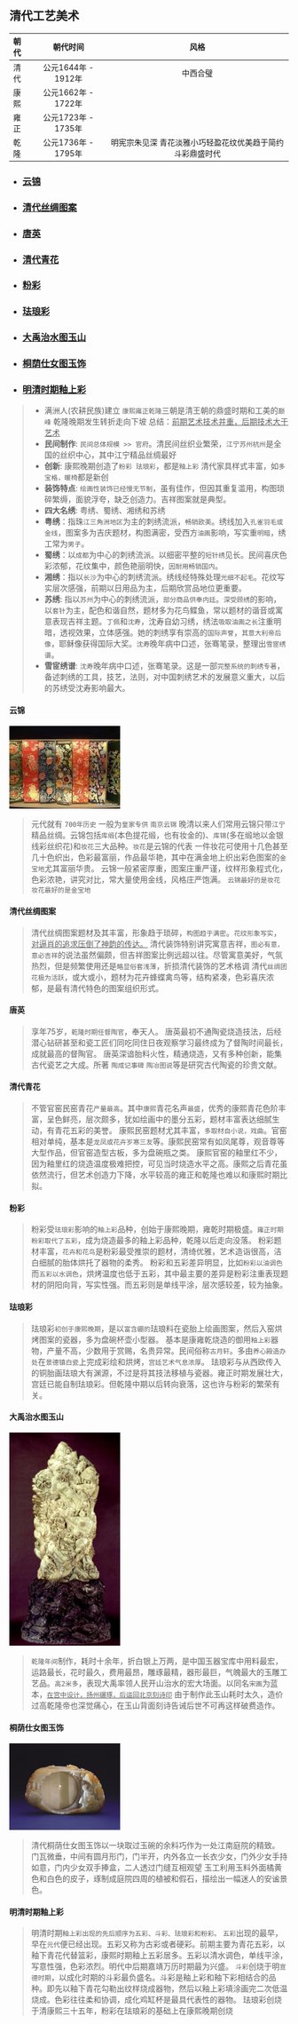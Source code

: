 **清代工艺美术**
----------------------------------------------------------------------------------------

| 朝代 | 朝代时间 | 风格 |
| :----  | :----: |:----: |
| 清代 | 公元1644年 - 1912年 | 中西合璧 |
| 康熙 | 公元1662年 - 1722年 |  |
| 雍正 | 公元1723年 - 1735年 |  |
| 乾隆 | 公元1736年 - 1795年 | 明宪宗朱见深 青花淡雅小巧轻盈花纹优美趋于简约 斗彩鼎盛时代 |

- ### [云锦](#云锦)	
- ### [清代丝绸图案](#清代丝绸图案)	
- ### [唐英](#唐英)	
- ### [清代青花](#清代青花)	
- ### [粉彩](#粉彩)	
- ### [珐琅彩](#珐琅彩)	
- ### [大禹治水图玉山](#大禹治水图玉山)	
- ### [桐荫仕女图玉饰](#桐荫仕女图玉饰)	
- ### [明清时期釉上彩](#明清时期釉上彩)	

> - 满洲人(农耕民族)建立 `康熙雍正乾隆`三朝是清王朝的鼎盛时期和工美的`巅峰` 乾隆晚期发生转折走向下坡 总结：<u>前期艺术技术并重，后期技术大于艺术</u>
> - **民间制作**: `民间总体规模 >> 官府`。清民间丝织业繁荣，`江宁苏州杭州`是全国的丝织中心，其中江宁精品丝绸最好
> - **创新**: 康熙晚期创造了`粉彩 珐琅彩`，都是`釉上彩` 清代家具样式丰富，如`多宝格，暖椅`都是新创
> - **装饰特点**: `绘画性装饰已经慢无节制`，虽有佳作，但因其重复滥用，构图琐碎繁缛，面貌浮夸，缺乏创造力。吉祥图案就是典型。
> - **四大名绣**: 粤绣、蜀绣、湘绣和苏绣
> - **粤绣**：指珠`江三角洲地区`为主的刺绣流派，`畅销欧美`。绣线加入`孔雀羽毛或金线`，图案多为吉庆题材，构图满密，受西方`油画`影响，写实重`明暗`，绣工常为`男子`。
> - **蜀绣**：以`成都`为中心的刺绣流派。以细密平整的`短针绣`见长。民间喜庆色彩浓郁，花纹集中，颜色艳丽明快，`因耐用畅销国内`。
> - **湘绣**：指以`长沙`为中心的刺绣流派。绣线经特殊处理`光细不起毛`。花纹写实层次感强，前期以日用品为主，后期欣赏品地位更重要。
> - **苏绣**: 指以`苏州`为中心的刺绣流派，`部分商品供奉内廷`。`深受顾绣`的影响，以`套针`为主，配色和谐自然，题材多为花鸟鲽鱼，常以题材的谐音或寓意表现吉祥主题。`丁佩`和`沈寿`，沈寿自幼习绣，绣法`吸取油画之长`注重明暗，透视效果，立体感强。她的刺绣享有崇高的`国际声誉`，`其意大利帝后像`，耶稣像获得国际大奖。`沈寿`晚年病中口述，张骞笔录，整理出`雪宧绣谱`。
> - **雪宧绣谱**: `沈寿`晚年病中口述，张骞笔录。这是一部`完整系统的刺绣专著`，备述刺绣的工具，技艺，法则，对中国刺绣艺术的发展意义重大，以后的苏绣受沈寿影响最大。

#### 云锦
<img src="./assets/云锦.jpeg" width="200px"/>

> 元代就有 `700年历史` 一般为`皇家专供` `南京云锦` 晚清以来人们常用云锦只带`江宁`精品丝绸。云锦包括`库缎`(本色提花缎，也有妆金的)、`库锦`(多在缎地以金银线彩丝织花)和`妆花`三大品种。`妆花`是云锦的代表 一件妆花可使用十几色甚至几十色织出，色彩最富丽，作品最华艳，其中在满金地上织出彩色图案的`金宝地`尤其富丽华贵。
> 云锦一般紧密厚重，图案庄重严谨，纹样形象程式化，色彩浓艳，讲究对比，常大量使用金线，风格庄严饱满。
> `云锦最好的是妆花 妆花最好的是金宝地`

#### 清代丝绸图案
> 清代丝绸图案题材及其丰富，形象趋于琐碎，`构图趋于满密`。`花纹形象写实`，<u>对逼肖的追求压倒了神韵的传达。</u>
> 清代装饰特别讲究寓意吉祥，`图必有意，意必吉祥`的说法虽然偏颇，但吉祥图案比例远超以往。尽管寓意美好，气氛热烈，但是频繁使用还是`略显俗套浅薄`，折损清代装饰的艺术格调
> 清代`丝绸团花极为活跃`，或大或小，题材为花卉蜂蝶禽鸟等，结构紧凑，色彩喜庆浓郁，是最有清代特色的图案组织形式。

#### 唐英
> 享年75岁，`乾隆时期任督陶官`，奉天人。
> 唐英最初不通陶瓷烧造技法，后经潜心钻研甚至和瓷工匠们同吃同住日夜观察学习最终成为了督陶时间最长，成就最高的督陶官。
> 唐英深谙胎料火性，精通烧造，又有多种创新，能集古代瓷艺之大成。所著 `陶成记事碑` `陶冶图说`等是研究古代陶瓷的珍贵文献。

#### 清代青花
> 不管官窑民窑青花`产量最高`。其中`康熙`青花名声`最盛`，优秀的康熙青花色阶丰富，呈色鲜亮，层次颇多，犹如绘画中的墨分五彩，题材丰富表达细腻生动，有青花五彩的美誉。
> 康熙民窑题材尤其丰富，`多取材自小说，戏曲`。官窑相对单纯，基本是`龙凤或花卉岁寒三友`等。康熙民窑常有如凤尾尊，观音尊等大型作品，但官窑造型古板，多为盘碗瓶之类。
> 康熙官窑的釉里红不少，因为釉里红的烧造温度极难把控，可见当时烧造水平之高。康熙之后青花虽依然流行，但艺术创造力下降，水平较高的雍正和乾隆也难以和康熙时期比拟。

#### 粉彩
> 粉彩受`珐琅彩`影响的`釉上彩`品种，创始于康熙晚期，雍乾时期极盛。`雍正时期粉彩取代了五彩`，成为烧造最多的釉上彩品种，乾隆以后走向没落。
> 粉彩题材丰富，`花卉和花鸟`是粉彩最受推崇的题材，清绮优雅，艺术造诣很高，洁白细腻的胎体烘托了器物的柔秀。
> 粉彩和五彩差异明显，比如`粉彩以油调色`而`五彩以水调色`，烘烤温度也低于五彩，其中最主要的差异是粉彩注重表现题材的阴阳向背，写实性强。而五彩则是单线平涂，层次感较差，较为抽象。

#### 珐琅彩
> 珐琅彩`初创于康熙晚期`，是以`富含硼的`珐琅料在瓷胎上绘画图案，然后入窑烘烤图案的瓷器，多为盘碗杯壶小型器。
> 基本是康雍乾烧造的御用`釉上彩`器物，产量不高，少数用于赏赐，名贵异常。民间俗称`古月轩`。多由`养心殿造办处`在`景德镇白瓷`上完成彩绘和烘烤，`宫廷艺术气息浓厚`。
> 珐琅彩与从西欧传入的铜胎画珐琅大有渊源，不过是将其技法移植与瓷器。雍正时期发展壮大，宫廷已能自制珐琅彩。但乾隆中期以后转向衰落，这也许与粉彩的繁荣有关。

#### 大禹治水图玉山
<img src="./assets/大禹治水图玉山.jpeg" width="200px"/>

> `乾隆年间`制作，耗时十余年，折白银上万两，是中国玉器宝库中用料最宏，运路最长，花时最久，费用最昂，雕琢最精，器形最巨，气魄最大的玉雕工艺品。`高2米多`，表现大禹率领人民开山治水的宏大场面。以同名`宋画`为蓝本，<u>`在宫中设计，扬州碾琢，后运回北京刻诗印`</u>
> 由于制作此玉山耗时太久，造价过高乾隆帝也深觉痛心，在玉山背面刻诗告诫后世不可再这样破费造作。

#### 桐荫仕女图玉饰
<img src="./assets/桐荫仕女图玉饰.jpeg" width="200px"/>

> 清代桐荫仕女图玉饰以一块取过玉碗的余料巧作为一处江南庭院的精致。
> 门瓦微垂，中间有圆月形门，门半开，内外各立一长衣少女，门外少女手持如意，门内少女双手捧盒，二人透过门缝互相观望
> 玉工利用玉料外面橘黄色和白色的皮子，琢制成庭院四周的植被和假石，描绘出一幅迷人的安谧景色。

#### 明清时期釉上彩
> 明清时期`釉上彩出现的先后顺序为五彩、斗彩、珐琅彩和粉彩。`
> `五彩`出现的最早，早在`元代`便已经出现。五彩又称为古彩或者硬彩。前期主要为青花五彩，以釉下青花代替篮彩，康熙时期釉上五彩居多。五彩以清水调色，单线平涂，写意性强，色彩浓烈。明代中后期嘉靖万历时期最为兴盛。
> `斗彩`创烧于明`宣德时期`，以成化时期的斗彩最负盛名。斗彩是釉上彩和釉下彩相结合的品种。即先以釉下青花勾勒出纹样烧成器物，然后以釉上彩填涂画完二次低温烧成。色彩往往柔和协调，成化鸡缸杯是最具代表性的器物。
> 珐琅彩创烧于清康熙三十五年，粉彩在珐琅彩的基础上在康熙晚期创烧